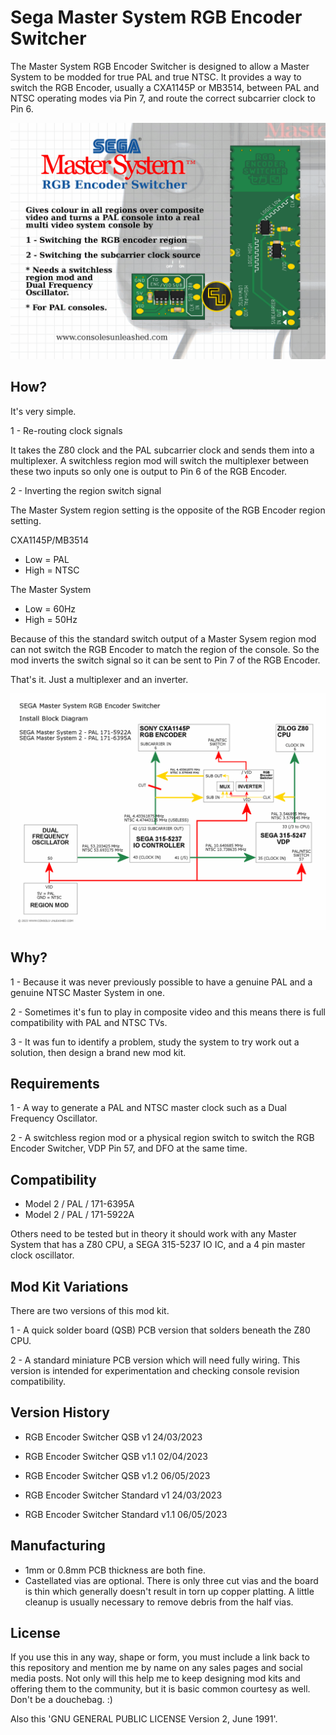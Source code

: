 # Sega Master System RGB Encoder Switcher

The Master System RGB Encoder Switcher is designed to allow a Master System to be modded for true PAL and true NTSC. It provides a way to switch the RGB Encoder, usually a CXA1145P or MB3514, between PAL and NTSC operating modes via Pin 7, and route the correct subcarrier clock to Pin 6.

![My Image](main.png)

## How?

It's very simple.

1 - Re-routing clock signals

It takes the Z80 clock and the PAL subcarrier clock and sends them into a multiplexer. A switchless region mod will switch the multiplexer between these two inputs so only one is output to Pin 6 of the RGB Encoder.

2 - Inverting the region switch signal

The Master System region setting is the opposite of the RGB Encoder region setting.

CXA1145P/MB3514

- Low = PAL
- High = NTSC

The Master System

- Low = 60Hz
- High = 50Hz

Because of this the standard switch output of a Master Sysem region mod can not switch the RGB Encoder to match the region of the console. So the mod inverts the switch signal so it can be sent to Pin 7 of the RGB Encoder.

That's it. Just a multiplexer and an inverter.

![My Image](block-diagram.png)

## Why?

1 - Because it was never previously possible to have a genuine PAL and a genuine NTSC Master System in one.

2 - Sometimes it's fun to play in composite video and this means there is full compatibility with PAL and NTSC TVs.

3 - It was fun to identify a problem, study the system to try work out a solution, then design a brand new mod kit.

## Requirements

1 - A way to generate a PAL and NTSC master clock such as a Dual Frequency Oscillator.

2 - A switchless region mod or a physical region switch to switch the RGB Encoder Switcher, VDP Pin 57, and DFO at the same time.

## Compatibility

- Model 2 / PAL / 171-6395A
- Model 2 / PAL / 171-5922A

Others need to be tested but in theory it should work with any Master System that has a Z80 CPU, a SEGA 315-5237 IO IC, and a 4 pin master clock oscillator.

## Mod Kit Variations

There are two versions of this mod kit.

1 - A quick solder board (QSB) PCB version that solders beneath the Z80 CPU.

2 - A standard miniature PCB version which will need fully wiring. This version is intended for experimentation and checking console revision compatibility.

## Version History

- RGB Encoder Switcher QSB v1         24/03/2023
- RGB Encoder Switcher QSB v1.1       02/04/2023
- RGB Encoder Switcher QSB v1.2       06/05/2023

- RGB Encoder Switcher Standard v1    24/03/2023
- RGB Encoder Switcher Standard v1.1  06/05/2023

## Manufacturing

- 1mm or 0.8mm PCB thickness are both fine.
- Castellated vias are optional. There is only three cut vias and the board is thin which generally doesn't result in torn up copper platting. A little cleanup is usually necessary to remove debris from the half vias.

## License

If you use this in any way, shape or form, you must include a link back to this repository and mention me by name on any sales pages and social media posts. Not only will this help me to keep designing mod kits and offering them to the community, but it is basic common courtesy as well. Don't be a douchebag. :)

Also this 'GNU GENERAL PUBLIC LICENSE Version 2, June 1991'.
